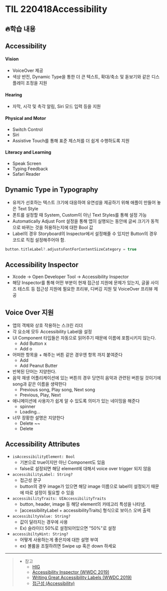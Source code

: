 # TIL 220418Accessibility

## 🔥학습 내용

## Accessibility
#### Vision
- VoiceOver 제공
- 색상 반전, Dynamic Type을 통한 더 큰 텍스트, 확대/축소 및 돋보기와 같은 디스플레이 조정을 지원

#### Hearing
- 자막, 시각 및 촉각 알림, Siri 모드 입력 등을 지원

#### Physical and Motor
- Switch Control
- Siri
- Assistive Touch를 통해 표준 제스처를 더 쉽게 수행하도록 지원

#### Literacy and Learning
- Speak Screen
- Typing Feedback
- Safari Reader

## Dynamic Type in Typography
- 유저가 선호하는 텍스트 크기에 대응하여 유연성을 제공하기 위해 애플이 만들어 놓은 Text Style
- 폰트를 설정할 때 System, Custom이 아닌 Text Styles를 통해 설정 가능
- Automatically Adjust Font 설정을 통해 앱이 실행되는 동안에 글씨 크기가 동적으로 바뀌는 것을 허용하는지에 대한 Bool 값
- Label의 경우 Storyboard의 Inspector에서 설정해줄 수 있지만 Button의 경우 코드로 직접 설정해주어야 함.
```swift
button.titleLabel?.adjustsFontForContentSizeCategory = true
```

## Accessibility Inspector
- Xcode -> Open Developer Tool -> Accessibility Inspector
- 해당 Inspector를 통해 어떤 부분이 현재 접근성 지원에 문제가 있는지, 글꼴 사이즈 테스트 등 접근성 지원에 필요한 프리뷰, 디버깅 지원 및 VoiceOver 프리뷰 제공

## Voice Over 지원
- 앱의 객체와 상호 작용하는 스크린 리더
- 각 요소에 모두 Accessibility Label을 설정
- UI Component 타입들은 자동으로 읽어주기 때문에 이름에 포함시키지 않는다.
	- Add Button x
	- Add o
- 어떠한 항목을 + 해주는 버튼 같은 경우엔 항목 까지 붙여준다
	- Add
	- Add Peanut Butter
- 반복된 단어는 지양한다.
- 음악 재생 어플리케이션에 있는 버튼의 경우 당연히 음악과 관련된 버튼일 것이기에 song과 같은 이름을 생략한다
	- Previous song, Play song, Next song
	- Previous, Play, Next
- 애니메이션에 사용자가 쉽게 알 수 있도록 의미가 있는 네이밍을 해준다
	- spinner
	- Loading...
- 너무 장황한 설명은 지양한다
	- Delete ~~
	- Delete

## Accessibility Attributes
- `isAccessibilityElement: Bool`
	- 기본으로 true이지만 아닌 Component도 있음
	- false로 설정되면 해당 element에 대해서 voice over trigger 되지 않음
- `accessibilityLabel: String?`
	- 접근성 문구
	- button의 경우 image가 있으면 해당 image 이름으로 label이 설정되기 때문에 따로 설정이 필요할 수 있음
- `accessibilityTraits: UIAccessibilityTraits`
	- button, header, image 등 해당 element의 카테고리 특성을 나타냄.
	- [accessibilityLabel + accessibilityTraits] 형식으로 보이스 오버 출력
- `accessibiltyValue: String?`
	- 값이 달라지는 경우에 사용
	- Ex) 슬라이더 50%로 설정되어있으면 "50%"로 설정
- `accessibiltyHint: String?`
	- 어떻게 사용하는게 좋은지에 대한 설명 부여
	- ex) 볼륨을 조절하려면 Swipe up 혹은 down 하세요
---

> - 참고
>   - [HIG](https://developer.apple.com/design/human-interface-guidelines/accessibility/overview/introduction/)
>   - [Accessibility Inspector (WWDC 2019)](https://developer.apple.com/videos/play/wwdc2019/257/)
>   - [Writing Great Accessibility Labels (WWDC 2019)](https://developer.apple.com/videos/play/wwdc2019/254/)
>   - [접근성 (Accessibility)](https://sujinnaljin.medium.com/swift-접근성-accessibility-9bdfe18d8846)
